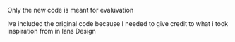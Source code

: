 Only the new code is meant for evaluvation

Ive included the original code because I needed to give credit to what i took inspiration from in Ians Design
